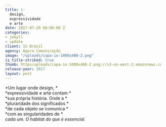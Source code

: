 ```yaml
---
title: |-
  design,
  expressividade
  e arte
date: 2017-07-20 00:00:00 Z
categories:
- jekyll
- update
client: Ió Brasil
agency: Ágora Comunicação
image: "/uploads/capa-io-1080x400-2.png"
is_title-striked: true
thumb: https/uploads/capa-io-1080x400-2.png://s3-us-west-2.amazonaws.com/s.cdpn.io/82/submerged.jpg
release-year: 2017
layout: post
---
```


*Um lugar onde design, *\
*expressividade e arte contam *\
*sua própria história. Onde a *\
*pluraridade dos significados *\
*de cada objeto se comunica *\
*com as singularidades de *\
*cada um. O habitat do que
é essencial.*